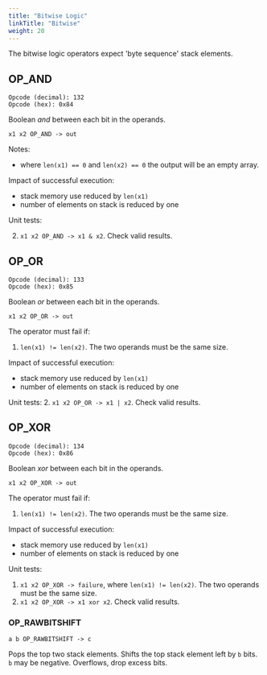 ```yaml
---
title: "Bitwise Logic"
linkTitle: "Bitwise"
weight: 20
---
```


The bitwise logic operators expect 'byte sequence' stack elements.

## OP_AND

    Opcode (decimal): 132
    Opcode (hex): 0x84

Boolean *and* between each bit in the operands.

	x1 x2 OP_AND -> out

Notes:
* where `len(x1) == 0` and `len(x2) == 0` the output will be an empty array.

Impact of successful execution:
* stack memory use reduced by `len(x1)`
* number of elements on stack is reduced by one

Unit tests:

2. `x1 x2 OP_AND -> x1 & x2`. Check valid results.

## OP_OR

    Opcode (decimal): 133
    Opcode (hex): 0x85

Boolean *or* between each bit in the operands.

	x1 x2 OP_OR -> out
	
The operator must fail if:
1. `len(x1) != len(x2)`. The two operands must be the same size.

Impact of successful execution:
* stack memory use reduced by `len(x1)`
* number of elements on stack is reduced by one

Unit tests:
2. `x1 x2 OP_OR -> x1 | x2`. Check valid results.

## OP_XOR

    Opcode (decimal): 134
    Opcode (hex): 0x86

Boolean *xor* between each bit in the operands.

	x1 x2 OP_XOR -> out
	
The operator must fail if:
1. `len(x1) != len(x2)`. The two operands must be the same size.

Impact of successful execution:
* stack memory use reduced by `len(x1)`
* number of elements on stack is reduced by one

Unit tests:
1. `x1 x2 OP_XOR -> failure`, where `len(x1) != len(x2)`. The two operands must be the same size.
2. `x1 x2 OP_XOR -> x1 xor x2`. Check valid results.


### OP_RAWBITSHIFT

```
a b OP_RAWBITSHIFT -> c
```

Pops the top two stack elements. Shifts the top stack element left by `b` bits. `b` may be negative. Overflows, drop excess bits.
